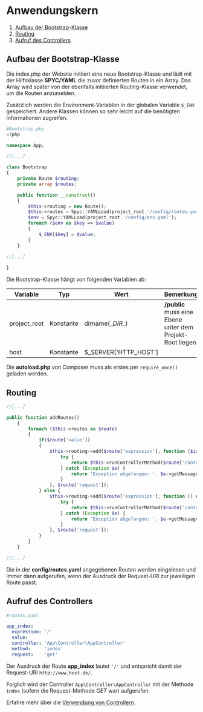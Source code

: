 # Anwendungskern

1. [Aufbau der Bootstrap-Klasse](#aufbau-der-bootstrap-klasse)
2. [Routing](#routing)
3. [Aufruf des Controllers](#aufruf-des-controllers)

## Aufbau der Bootstrap-Klasse
Die index.php der Website initiiert eine neue Bootstrap-Klasse und lädt mit der
Hilfsklasse **SPYC/YAML** die zuvor definierten Routen in ein Array. Das Array wird später
von der ebenfalls initiierten Routing-Klasse verwendet, um die Routen anzumelden.

Zusätzlich werden die Environment-Variablen in der globalen Variable  ``$_ENV`` gespeichert.
Andere Klassen können so sehr leicht auf die benötigten Informationen zugreifen.

````php
#Bootstrap.php
<?php

namespace App;

//[...]

class Bootstrap
{
    private Route $routing;
    private array $routes;

    public function __construct()
    {
        $this->routing = new Route();
        $this->routes = Spyc::YAMLLoad(project_root.'/config/routes.yaml');
        $env = Spyc::YAMLLoad(project_root.'/config/env.yaml');
        foreach ($env as $key => $value)
        {
            $_ENV[$key] = $value;
        }
    }
    
//[...]

}

````

Die Bootstrap-Klasse hängt von folgenden Variablen ab:

| Variable | Typ | Wert | Bemerkung |
|---|---|---|---|
|project_root|Konstante|dirname(\__DIR__)|**/public** muss eine Ebene unter dem Projekt-Root liegen|
|host|Konstante|$_SERVER['HTTP_HOST']||

Die **autoload.php** von Composer muss als erstes per ``require_once()`` geladen werden.

## Routing

````php
//[...]

public function addRoutes()
    {
        foreach ($this->routes as $route)
        {
            if($route['value'])
            {
                $this->routing->add($route['expression'], function ($id) use ($route) {
                    try {
                        return $this->runControllerMethod($route['controller'], $route['method'], $id);
                    } catch (Exception $e) {
                        return 'Exception abgefangen: '. $e->getMessage() . "\n";
                    }
                }, $route['request']);
            } else {
                $this->routing->add($route['expression'], function () use ($route) {
                    try {
                        return $this->runControllerMethod($route['controller'], $route['method']);
                    } catch (Exception $e) {
                        return 'Exception abgefangen: '. $e->getMessage() . "\n";
                    }
                }, $route['request']);
            }
        }
    }

//[...]

````

Die in der **config/routes.yaml** angegebenen Routen werden eingelesen und immer dann aufgerufen,
wenn der Ausdruck der Request-URI zur jeweiligen Route passt.

## Aufruf des Controllers

````yaml
#routes.yaml

app_index:
  expression: '/'
  value:
  controller: 'App\Controller\AppController'
  method:     'index'
  request:    'get'

````

Der Ausdruck der Route **app_index** lautet ``'/'`` und entspricht damit der Request-URI
``http://www.host.de/``.

Folglich wird der Controller ``App\Controller\AppController`` mit der Methode ``index`` (sofern
die Request-Methode _GET_ war) aufgerufen.

Erfahre mehr über die [Verwendung von Controllern](../README.md).